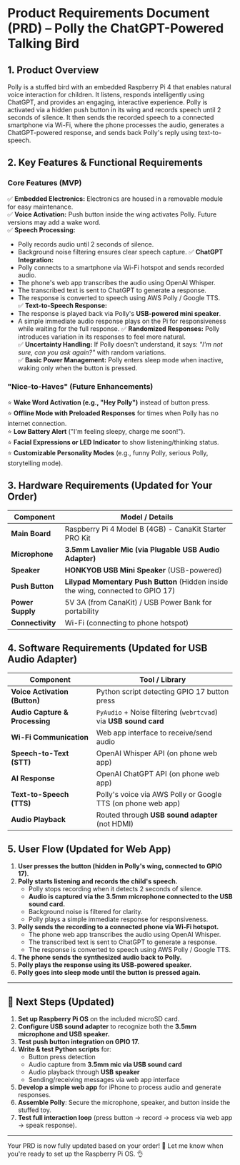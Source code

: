 # **Product Requirements Document (PRD) – Polly the ChatGPT-Powered Talking Bird**

## **1. Product Overview**
Polly is a stuffed bird with an embedded Raspberry Pi 4 that enables natural voice interaction for children. It listens, responds intelligently using ChatGPT, and provides an engaging, interactive experience. Polly is activated via a hidden push button in its wing and records speech until 2 seconds of silence. It then sends the recorded speech to a connected smartphone via Wi-Fi, where the phone processes the audio, generates a ChatGPT-powered response, and sends back Polly's reply using text-to-speech.

## **2. Key Features & Functional Requirements**
### **Core Features (MVP)**
✅ **Embedded Electronics:** Electronics are housed in a removable module for easy maintenance.  
✅ **Voice Activation:** Push button inside the wing activates Polly. Future versions may add a wake word.  
✅ **Speech Processing:**
   - Polly records audio until 2 seconds of silence.
   - Background noise filtering ensures clear speech capture.
✅ **ChatGPT Integration:**  
   - Polly connects to a smartphone via Wi-Fi hotspot and sends recorded audio.  
   - The phone's web app transcribes the audio using OpenAI Whisper.  
   - The transcribed text is sent to ChatGPT to generate a response.  
   - The response is converted to speech using AWS Polly / Google TTS.  
✅ **Text-to-Speech Response:**  
   - The response is played back via Polly's **USB-powered mini speaker**.  
   - A simple immediate audio response plays on the Pi for responsiveness while waiting for the full response.
✅ **Randomized Responses:** Polly introduces variation in its responses to feel more natural.  
✅ **Uncertainty Handling:** If Polly doesn't understand, it says: *"I'm not sure, can you ask again?"* with random variations.  
✅ **Basic Power Management:** Polly enters sleep mode when inactive, waking only when the button is pressed.  

### **"Nice-to-Haves" (Future Enhancements)**
⭐ **Wake Word Activation (e.g., "Hey Polly")** instead of button press.  
⭐ **Offline Mode with Preloaded Responses** for times when Polly has no internet connection.  
⭐ **Low Battery Alert** ("I'm feeling sleepy, charge me soon!").  
⭐ **Facial Expressions or LED Indicator** to show listening/thinking status.  
⭐ **Customizable Personality Modes** (e.g., funny Polly, serious Polly, storytelling mode).  

## **3. Hardware Requirements (Updated for Your Order)**
| Component         | Model / Details |
|------------------|----------------|
| **Main Board**   | Raspberry Pi 4 Model B (4GB) - CanaKit Starter PRO Kit |
| **Microphone**   | **3.5mm Lavalier Mic (via Plugable USB Audio Adapter)** |
| **Speaker**      | **HONKYOB USB Mini Speaker** (USB-powered) |
| **Push Button**  | **Lilypad Momentary Push Button** (Hidden inside the wing, connected to GPIO 17) |
| **Power Supply** | 5V 3A (from CanaKit) / USB Power Bank for portability |
| **Connectivity** | Wi-Fi (connecting to phone hotspot) |

## **4. Software Requirements (Updated for USB Audio Adapter)**
| Component | Tool / Library |
|-----------|---------------|
| **Voice Activation (Button)** | Python script detecting GPIO 17 button press |
| **Audio Capture & Processing** | `PyAudio` + Noise filtering (`webrtcvad`) via **USB sound card** |
| **Wi-Fi Communication** | Web app interface to receive/send audio |
| **Speech-to-Text (STT)** | OpenAI Whisper API (on phone web app) |
| **AI Response** | OpenAI ChatGPT API (on phone web app) |
| **Text-to-Speech (TTS)** | Polly's voice via AWS Polly or Google TTS (on phone web app) |
| **Audio Playback** | Routed through **USB sound adapter** (not HDMI) |

## **5. User Flow (Updated for Web App)**
1. **User presses the button (hidden in Polly's wing, connected to GPIO 17).**  
2. **Polly starts listening and records the child's speech.**  
   - Polly stops recording when it detects 2 seconds of silence.  
   - **Audio is captured via the 3.5mm microphone connected to the USB sound card.**
   - Background noise is filtered for clarity.  
   - Polly plays a simple immediate response for responsiveness.
3. **Polly sends the recording to a connected phone via Wi-Fi hotspot.**  
   - The phone web app transcribes the audio using OpenAI Whisper.  
   - The transcribed text is sent to ChatGPT to generate a response.  
   - The response is converted to speech using AWS Polly / Google TTS.  
4. **The phone sends the synthesized audio back to Polly.**  
5. **Polly plays the response using its USB-powered speaker.**  
6. **Polly goes into sleep mode until the button is pressed again.**  

---

## **🔄 Next Steps (Updated)**
1. **Set up Raspberry Pi OS** on the included microSD card.  
2. **Configure USB sound adapter** to recognize both the **3.5mm microphone and USB speaker.**  
3. **Test push button integration on GPIO 17.**  
4. **Write & test Python scripts** for:
   - Button press detection
   - Audio capture from **3.5mm mic via USB sound card**
   - Audio playback through **USB speaker**
   - Sending/receiving messages via web app interface
5. **Develop a simple web app** for iPhone to process audio and generate responses.
6. **Assemble Polly**: Secure the microphone, speaker, and button inside the stuffed toy.  
7. **Test full interaction loop** (press button → record → process via web app → speak response).  

---

Your PRD is now fully updated based on your order! 🚀 Let me know when you're ready to set up the Raspberry Pi OS. 👌

